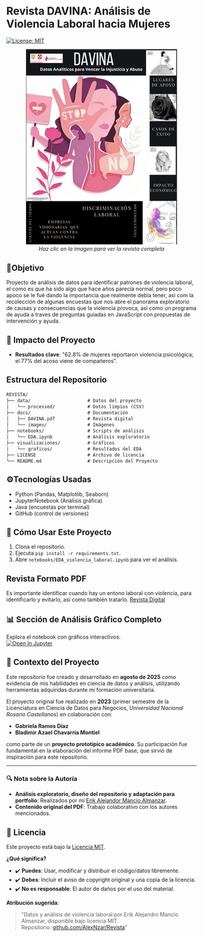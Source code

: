 
# Revista DAVINA: Análisis de Violencia Laboral hacia Mujeres  
[![License: MIT](https://img.shields.io/badge/License-MIT-yellow.svg)](https://opensource.org/licenses/MIT)  

<p align="center">
  <a href="https://github.com/AlexNzar/Revista/blob/main/docs/DAVINA.pdf">
    <img src="docs/images/Portada_revista.png" alt="Portada de la Revista DAVINA" width="400"/>
  </a>
  <br>
  <em>Haz clic en la imagen para ver la revista completa</em>
</p>
 

## 🔎Objetivo  
Proyecto de análisis de datos para identificar patrones de violencia laboral, el como es que ha sido algo que hace años parecía normal,  pero poco apoco se le fué dando la importancia que realmente debía tener, asi com la recolección de algunas encuestas que nos abre el panorama exploratorio de causas y consecuencias que la violencia provoca, así como un programa de ayuda a traves de preguntas guiadas en JavaScript con propuestas de intervención y ayuda.  


## 📌 Impacto del Proyecto  
- **Resultados clave**: "62.8% de mujeres reportaron violencia psicológica; el 77% del acoso viene de compañeros".

  
## Estructura del Repositorio  

```
REVISTA/
├── data/                     # Datos del proyecto
│   └── processed/            # Datos limpios (CSV)
├── docs/                     # Documentación
│   ├── DAVINA.pdf            # Revista digital
│   └── images/               # Imágenes
├── notebooks/                # Scripts de análisis
│   └── EDA.ipynb             # Análisis exploratorio
├── visualizaciones/          # Gráficos
|   └── graficos/             # Resultados del EDA
├── LICENSE                   # Archivo de licencia
└── README.md                 # Descripción del Proyecto
```


## ⚙Tecnologías Usadas
- Python (Pandas, Matplotlib, Seaborn)
- JupyterNotebook (Análisis gráfica)
- Java (encuestas por terminal)  
- GitHub (control de versiones)  


## 🚀 Cómo Usar Este Proyecto  
1. Clona el repositorio.  
2. Ejecuta `pip install -r requirements.txt`.  
3. Abre `notebooks/EDA_violencia_laboral.ipynb` para ver el análisis. 


## Revista Formato PDF
Es importante identificar cuando hay un entono laboral con violencia, para identificarlo y evitarlo, así como también tratarlo.
[Revista Digital](https://github.com/AlexNzar/Revista/blob/main/docs/DAVINA.pdf)


## 📊 Sección de Análisis Gráfico Completo 
Explora el notebook con gráficos interactivos:  
[![Open In Jupyter](https://img.shields.io/badge/Jupyter-Open%20Notebook-blue)](notebooks/EDA.ipynb)


## 📜 Contexto del Proyecto  
Este repositorio fue creado y desarrollado en **agosto de 2025** como evidencia de mis habilidades en ciencia de datos y análisis, utilizando herramientas adquiridas durante mi formación universitaria.  

El proyecto original fue realizado en **2023** (primer semestre de la Licenciatura en Ciencia de Datos para Negocios, *Universidad Nacional Rosario Castellanos*) en colaboración con:  
- **Gabriela Ramos Díaz**  
- **Bladimir Azael Chavarría Montiel**  

como parte de un **proyecto prototípico académico**. Su participación fue fundamental en la elaboración del informe PDF base, que sirvió de inspiración para este repositorio.  

---  
### 🔍 Nota sobre la Autoría  
- **Análisis exploratorio, diseño del repositorio y adaptación para portfolio**: Realizados por mí [Erik Alejandor Mancio Almanzar](https://github.com/AlexNzar).  
- **Contenido original del PDF**: Trabajo colaborativo con los autores mencionados.  


## 📜 Licencia  

Este proyecto está bajo la [Licencia MIT](LICENSE).  

**¿Qué significa?**  
- ✔️ **Puedes**: Usar, modificar y distribuir el código/datos libremente.  
- ✔️ **Debes**: Incluir el aviso de copyright original y una copia de la licencia.  
- ✔️ **No es responsable**: El autor de daños por el uso del material.  

**Atribución sugerida**:  
> "Datos y análisis de violencia laboral por Erik Alejandro Mancio Almanzar, disponible bajo licencia MIT.  
> Repositorio: [github.com/AlexNzar/Revista](https://github.com/AlexNzar/Revista)"  
